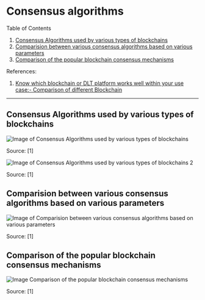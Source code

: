 # Consensus algorithms


Table of Contents
1. [Consensus Algorithms used by various types of blockchains](#consensus-algorithms-used-by-various-types-of-blockchains)
2. [Comparision between various consensus algorithms based on various parameters](#comparision-between-various-consensus-algorithms-based-on-various-parameters)
3. [Comparison of the popular blockchain consensus mechanisms](#comparison-of-the-popular-blockchain-consensus-mechanisms)


References:
1. [Know which blockchain or DLT platform works well within your use case:- Comparison of different Blockchain](
https://medium.com/coinmonks/know-which-blockchain-or-dlt-platform-works-well-within-your-usecase-comparison-of-different-a8dc34782af3)

---

## Consensus Algorithms used by various types of blockchains

![Image of Consensus Algorithms used by various types of blockchains](
https://cdn-images-1.medium.com/max/1200/1*H_0bNWW-SCYoHIVm75ZA1Q.png)

Source: [1]

![Image of Consensus Algorithms used by various types of blockchains 2](
https://cdn-images-1.medium.com/max/1200/1*AVdkof1bXWAVSVyUJPxIiA.png)

Source: [1]

## Comparision between various consensus algorithms based on various parameters

![Image of Comparision between various consensus algorithms based on various parameters](
https://cdn-images-1.medium.com/max/1200/1*AVdkof1bXWAVSVyUJPxIiA.png)

Source: [1]

## Comparison of the popular blockchain consensus mechanisms

![Image Comparison of the popular blockchain consensus mechanisms](
https://cdn-images-1.medium.com/max/1200/1*WHoeBXgkw4GDDa_CtDRbqQ.png)

Source: [1]
